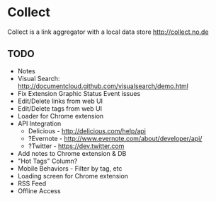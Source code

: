 Collect
=================
Collect is a link aggregator with a local data store 
http://collect.no.de

TODO
----------
* Notes
* Visual Search: http://documentcloud.github.com/visualsearch/demo.html
* Fix Extension Graphic Status Event issues
* Edit/Delete links from web UI
* Edit/Delete tags from web UI
* Loader for Chrome extension
* API Integration
    * Delicious - http://delicious.com/help/api 
    * ?Evernote - http://www.evernote.com/about/developer/api/
    * ?Twitter - https://dev.twitter.com 
* Add notes to Chrome extension & DB
* "Hot Tags" Column?
* Mobile Behaviors - Filter by tag, etc
* Loading screen for Chrome extension
* RSS Feed
* Offline Access
